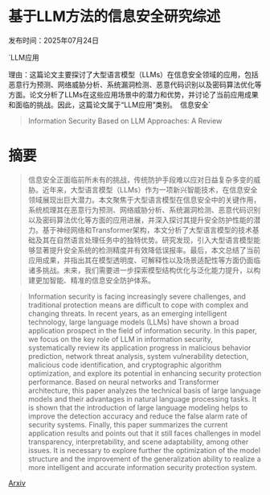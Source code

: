 # 基于LLM方法的信息安全研究综述

发布时间：2025年07月24日

`LLM应用

理由：这篇论文主要探讨了大型语言模型（LLMs）在信息安全领域的应用，包括恶意行为预测、网络威胁分析、系统漏洞检测、恶意代码识别以及密码算法优化等方面。论文分析了LLMs在这些应用场景中的潜力和优势，并讨论了当前应用成果和面临的挑战。因此，这篇论文属于“LLM应用”类别。` `信息安全`

> Information Security Based on LLM Approaches: A Review

# 摘要

> 信息安全正面临前所未有的挑战，传统防护手段难以应对日益复杂多变的威胁。近年来，大型语言模型（LLMs）作为一项新兴智能技术，在信息安全领域展现出巨大潜力。本文聚焦于大型语言模型在信息安全中的关键作用，系统梳理其在恶意行为预测、网络威胁分析、系统漏洞检测、恶意代码识别以及密码算法优化等方面的应用进展，并深入探讨其提升安全防护性能的潜力。基于神经网络和Transformer架构，本文分析了大型语言模型的技术基础及其在自然语言处理任务中的独特优势。研究发现，引入大型语言模型能够显著提升安全系统的检测精度并有效降低误报率。最后，本文总结了当前应用成果，并指出其在模型透明度、可解释性以及场景适配性等方面仍面临诸多挑战。未来，我们需要进一步探索模型结构优化与泛化能力提升，以构建更加智能、精准的信息安全防护体系。

> Information security is facing increasingly severe challenges, and traditional protection means are difficult to cope with complex and changing threats. In recent years, as an emerging intelligent technology, large language models (LLMs) have shown a broad application prospect in the field of information security. In this paper, we focus on the key role of LLM in information security, systematically review its application progress in malicious behavior prediction, network threat analysis, system vulnerability detection, malicious code identification, and cryptographic algorithm optimization, and explore its potential in enhancing security protection performance. Based on neural networks and Transformer architecture, this paper analyzes the technical basis of large language models and their advantages in natural language processing tasks. It is shown that the introduction of large language modeling helps to improve the detection accuracy and reduce the false alarm rate of security systems. Finally, this paper summarizes the current application results and points out that it still faces challenges in model transparency, interpretability, and scene adaptability, among other issues. It is necessary to explore further the optimization of the model structure and the improvement of the generalization ability to realize a more intelligent and accurate information security protection system.

[Arxiv](https://arxiv.org/abs/2507.18215)